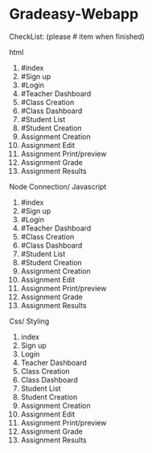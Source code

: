 # Gradeasy-Webapp


CheckList: (please # item when finished)

html
1. #index
2. #Sign up
3. #Login
4. #Teacher Dashboard
5. #Class Creation
6. #Class Dashboard
7. #Student List
8. #Student Creation
9. Assignment Creation
10. Assignment Edit
11. Assignment Print/preview
12. Assignment Grade
13. Assignment Results

Node Connection/ Javascript
1. #index
2. #Sign up
3. #Login
4. #Teacher Dashboard
5. #Class Creation
6. #Class Dashboard
7. #Student List
8. #Student Creation
9. Assignment Creation
10. Assignment Edit
11. Assignment Print/preview
12. Assignment Grade
13. Assignment Results

Css/ Styling
1. index
2. Sign up
3. Login
4. Teacher Dashboard
5. Class Creation
6. Class Dashboard
7. Student List
8. Student Creation
9. Assignment Creation
10. Assignment Edit
11. Assignment Print/preview
12. Assignment Grade
13. Assignment Results